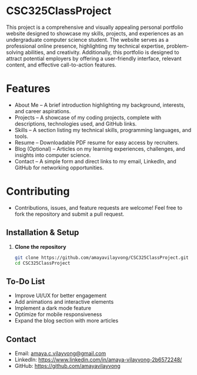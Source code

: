 # CSC325ClassProject
This project is a comprehensive and visually appealing personal portfolio website designed to showcase my skills, projects, and experiences as an undergraduate computer science student. The website serves as a professional online presence, highlighting my technical expertise, problem-solving abilities, and creativity. Additionally, this portfolio is designed to attract potential employers by offering a user-friendly interface, relevant content, and effective call-to-action features.

# Features

  * About Me – A brief introduction highlighting my background, interests, and career aspirations.
  * Projects – A showcase of my coding projects, complete with descriptions, technologies used, and GitHub links.
  * Skills – A section listing my technical skills, programming languages, and tools.
  * Resume – Downloadable PDF resume for easy access by recruiters.
  * Blog (Optional) – Articles on my learning experiences, challenges, and insights into computer science.
  * Contact – A simple form and direct links to my email, LinkedIn, and GitHub for networking opportunities.

# Contributing
* Contributions, issues, and feature requests are welcome! Feel free to fork the repository and submit a pull request.


## Installation & Setup  
1. **Clone the repository**  
   ```bash
   git clone https://github.com/amayavilayvong/CSC325ClassProject.git
   cd CSC325ClassProject


## To-Do List
* Improve UI/UX for better engagement
* Add animations and interactive elements
* Implement a dark mode feature
* Optimize for mobile responsiveness
* Expand the blog section with more articles

## Contact
* Email: amaya.c.vilayvong@gmail.com
* LinkedIn: https://www.linkedin.com/in/amaya-vilayvong-2b6572248/
* GitHub: https://github.com/amayavilayvong
